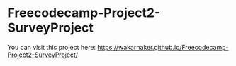 # Freecodecamp-Project2-SurveyProject

You can visit this project here:
https://wakarnaker.github.io/Freecodecamp-Project2-SurveyProject/
